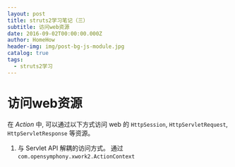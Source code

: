 ```yaml
---
layout: post
title: struts2学习笔记（三）
subtitle: 访问web资源
date: 2016-09-02T00:00:00.000Z
author: HomeHow
header-img: img/post-bg-js-module.jpg
catalog: true
tags:
  - struts2学习
---
```


# 访问web资源 #
在 *Action* 中, 可以通过以下方式访问 web 的 `HttpSession`, `HttpServletRequest`, `HttpServletResponse`  等资源。

1. 与 Servlet API 解耦的访问方式。  通过`com.opensymphony.xwork2.ActionContext`